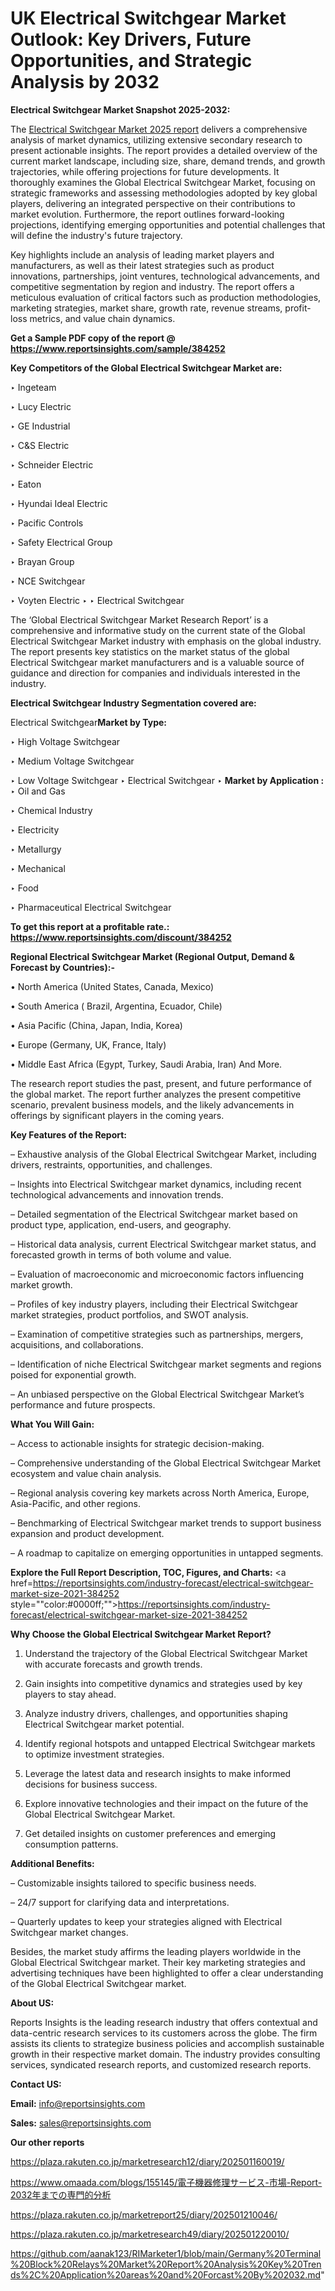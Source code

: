 # UK Electrical Switchgear Market Outlook: Key Drivers, Future Opportunities, and Strategic Analysis by 2032

<strong>Electrical Switchgear Market Snapshot 2025-2032:</strong>

The <a href=https://www.reportsinsights.com/sample/384252>Electrical Switchgear Market 2025 report</a> delivers a comprehensive analysis of market dynamics, utilizing extensive secondary research to present actionable insights. The report provides a detailed overview of the current market landscape, including size, share, demand trends, and growth trajectories, while offering projections for future developments. It thoroughly examines the Global Electrical Switchgear Market, focusing on strategic frameworks and assessing methodologies adopted by key global players, delivering an integrated perspective on their contributions to market evolution. Furthermore, the report outlines forward-looking projections, identifying emerging opportunities and potential challenges that will define the industry's future trajectory.

Key highlights include an analysis of leading market players and manufacturers, as well as their latest strategies such as product innovations, partnerships, joint ventures, technological advancements, and competitive segmentation by region and industry. The report offers a meticulous evaluation of critical factors such as production methodologies, marketing strategies, market share, growth rate, revenue streams, profit-loss metrics, and value chain dynamics.

<strong>Get a Sample PDF copy of the report @ <a href=https://www.reportsinsights.com/sample/384252 style=color:#0000ff;>https://www.reportsinsights.com/sample/384252</a></strong>

<strong>Key Competitors of the Global Electrical Switchgear Market are:</strong>

‣ Ingeteam

‣ Lucy Electric

‣ GE Industrial

‣ C&S Electric

‣ Schneider Electric

‣ Eaton

‣ Hyundai Ideal Electric

‣ Pacific Controls

‣ Safety Electrical Group

‣ Brayan Group

‣ NCE Switchgear

‣ Voyten Electric
‣ 
‣ Electrical Switchgear

The ‘Global Electrical Switchgear Market Research Report’ is a comprehensive and informative study on the current state of the Global Electrical Switchgear Market industry with emphasis on the global industry. The report presents key statistics on the market status of the global Electrical Switchgear market manufacturers and is a valuable source of guidance and direction for companies and individuals interested in the industry.

<strong>Electrical Switchgear Industry Segmentation covered are:</strong>

Electrical Switchgear<strong>Market by Type:</strong>

‣ High Voltage Switchgear

‣ Medium Voltage Switchgear

‣ Low Voltage Switchgear
‣ Electrical Switchgear 
‣ 
<strong>Market by Application :</strong>
‣ Oil and Gas

‣ Chemical Industry

‣ Electricity

‣ Metallurgy

‣ Mechanical

‣ Food

‣ Pharmaceutical
Electrical Switchgear

<strong>To get this report at a profitable rate.: <a href=https://www.reportsinsights.com/discount/384252 style=color:#0000ff;>https://www.reportsinsights.com/discount/384252</a></strong>

<strong>Regional Electrical Switchgear Market (Regional Output, Demand &amp; Forecast by Countries):-</strong>

• North America (United States, Canada, Mexico)

• South America ( Brazil, Argentina, Ecuador, Chile)

• Asia Pacific (China, Japan, India, Korea)

• Europe (Germany, UK, France, Italy)

• Middle East Africa (Egypt, Turkey, Saudi Arabia, Iran) And More.

The research report studies the past, present, and future performance of the global market. The report further analyzes the present competitive scenario, prevalent business models, and the likely advancements in offerings by significant players in the coming years.

<strong>Key Features of the Report:</strong>

– Exhaustive analysis of the Global Electrical Switchgear Market, including drivers, restraints, opportunities, and challenges.

– Insights into Electrical Switchgear market dynamics, including recent technological advancements and innovation trends.

– Detailed segmentation of the Electrical Switchgear market based on product type, application, end-users, and geography.

– Historical data analysis, current Electrical Switchgear market status, and forecasted growth in terms of both volume and value.

– Evaluation of macroeconomic and microeconomic factors influencing market growth.

– Profiles of key industry players, including their Electrical Switchgear market strategies, product portfolios, and SWOT analysis.

– Examination of competitive strategies such as partnerships, mergers, acquisitions, and collaborations.

– Identification of niche Electrical Switchgear market segments and regions poised for exponential growth.

– An unbiased perspective on the Global Electrical Switchgear Market’s performance and future prospects.

<strong>What You Will Gain:</strong>

– Access to actionable insights for strategic decision-making.

– Comprehensive understanding of the Global Electrical Switchgear Market ecosystem and value chain analysis.

– Regional analysis covering key markets across North America, Europe, Asia-Pacific, and other regions.

– Benchmarking of Electrical Switchgear market trends to support business expansion and product development.

– A roadmap to capitalize on emerging opportunities in untapped segments.

<strong>Explore the Full Report Description, TOC, Figures, and Charts:</strong>
<a href=https://reportsinsights.com/industry-forecast/electrical-switchgear-market-size-2021-384252 style=""color:#0000ff;"">https://reportsinsights.com/industry-forecast/electrical-switchgear-market-size-2021-384252</a>

<strong>Why Choose the Global Electrical Switchgear Market Report?</strong>

1. Understand the trajectory of the Global Electrical Switchgear Market with accurate forecasts and growth trends.

2. Gain insights into competitive dynamics and strategies used by key players to stay ahead.

3. Analyze industry drivers, challenges, and opportunities shaping Electrical Switchgear market potential.

4. Identify regional hotspots and untapped Electrical Switchgear markets to optimize investment strategies.

5. Leverage the latest data and research insights to make informed decisions for business success.

6. Explore innovative technologies and their impact on the future of the Global Electrical Switchgear Market.

7. Get detailed insights on customer preferences and emerging consumption patterns.

<strong>Additional Benefits:</strong>

– Customizable insights tailored to specific business needs.

– 24/7 support for clarifying data and interpretations.

– Quarterly updates to keep your strategies aligned with Electrical Switchgear market changes.

Besides, the market study affirms the leading players worldwide in the Global Electrical Switchgear market. Their key marketing strategies and advertising techniques have been highlighted to offer a clear understanding of the Global Electrical Switchgear market.

<strong><strong>About US</strong>:</strong>

Reports Insights is the leading research industry that offers contextual and data-centric research services to its customers across the globe. The firm assists its clients to strategize business policies and accomplish sustainable growth in their respective market domain. The industry provides consulting services, syndicated research reports, and customized research reports.

<strong>Contact US:</strong>

<p class=><b>Email:</b> <a href=mailto:info@reportsinsights.com>info@reportsinsights.com</a></p>
<p class=><b>Sales:</b> <a href=mailto:sales@reportsinsights.com>sales@reportsinsights.com</a></p>

<strong>Our other reports</strong>

<a href=https://plaza.rakuten.co.jp/marketresearch12/diary/202501160019/>https://plaza.rakuten.co.jp/marketresearch12/diary/202501160019/</a>

<a href=https://www.omaada.com/blogs/155145/電子機器修理サービス-市場-Report-2032年までの専門的分析>https://www.omaada.com/blogs/155145/電子機器修理サービス-市場-Report-2032年までの専門的分析</a>

<a href=https://plaza.rakuten.co.jp/marketreport25/diary/202501210046/>https://plaza.rakuten.co.jp/marketreport25/diary/202501210046/</a>

<a href=https://plaza.rakuten.co.jp/marketresearch49/diary/202501220010/>https://plaza.rakuten.co.jp/marketresearch49/diary/202501220010/</a>

<a href=https://github.com/aanak123/RIMarketer1/blob/main/Germany%20Terminal%20Block%20Relays%20Market%20Report%20Analysis%20Key%20Trends%2C%20Application%20areas%20and%20Forcast%20By%202032.md>https://github.com/aanak123/RIMarketer1/blob/main/Germany%20Terminal%20Block%20Relays%20Market%20Report%20Analysis%20Key%20Trends%2C%20Application%20areas%20and%20Forcast%20By%202032.md</a>"
